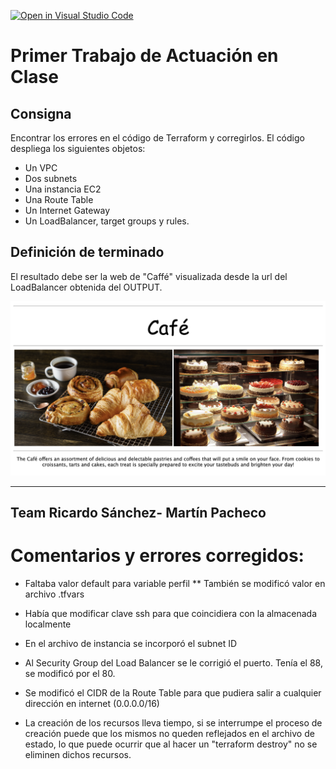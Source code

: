 [![Open in Visual Studio Code](https://classroom.github.com/assets/open-in-vscode-c66648af7eb3fe8bc4f294546bfd86ef473780cde1dea487d3c4ff354943c9ae.svg)](https://classroom.github.com/online_ide?assignment_repo_id=7773452&assignment_repo_type=AssignmentRepo)
# Primer Trabajo de Actuación en Clase
## Consigna

Encontrar los errores en el código de Terraform y corregirlos. El código despliega los siguientes objetos:

* Un VPC
* Dos subnets
* Una instancia EC2
* Una Route Table
* Un Internet Gateway
* Un LoadBalancer, target groups y rules.

## Definición de terminado

El resultado debe ser la web de "Caffé" visualizada desde la url del LoadBalancer obtenida del OUTPUT. 

![caffe img](./img/caffe.png)



--- 
Team Ricardo Sánchez- Martín Pacheco
---


# Comentarios y errores corregidos:

* Faltaba valor default para variable perfil
** También se modificó valor en archivo .tfvars
* Había que modificar clave ssh para que coincidiera con la almacenada localmente
* En el archivo de instancia se incorporó el subnet ID
* Al Security Group del Load Balancer se le corrigió el puerto. Tenía el 88, se modificó por el 80.
* Se modificó el CIDR de la Route Table para que pudiera salir a cualquier dirección en internet (0.0.0.0/16)


* La creación de los recursos lleva tiempo, si se interrumpe el proceso de creación puede que los mismos no queden reflejados en el archivo de estado, lo que puede ocurrir que al hacer un "terraform destroy" no se eliminen dichos recursos.
